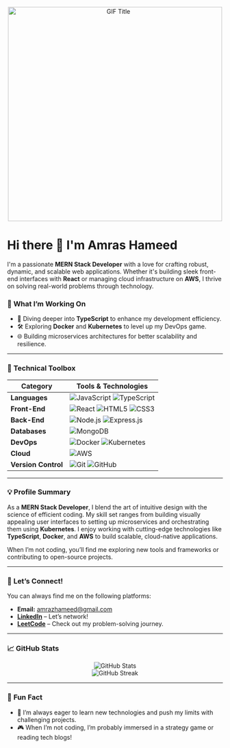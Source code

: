 <!-- Adding a GIF at the top of the README -->
<p align="center">
  <img src="https://i.giphy.com/13HgwGsXF0aiGY.webp" alt="GIF Title" width="500"/>
</p>

# Hi there 👋 I'm **Amras Hameed**

I'm a passionate **MERN Stack Developer** with a love for crafting robust, dynamic, and scalable web applications. Whether it's building sleek front-end interfaces with **React** or managing cloud infrastructure on **AWS**, I thrive on solving real-world problems through technology.

### 🌱 **What I’m Working On**
- 🚀 Diving deeper into **TypeScript** to enhance my development efficiency.
- 🛠️ Exploring **Docker** and **Kubernetes** to level up my DevOps game.
- 🌐 Building microservices architectures for better scalability and resilience.

---

### 🔧 **Technical Toolbox**

| **Category**      | **Tools & Technologies**                                                                 |
|-------------------|-------------------------------------------------------------------------------------------|
| **Languages**      | ![JavaScript](https://img.shields.io/badge/JavaScript-%23F7DF1E.svg?style=for-the-badge&logo=javascript&logoColor=black) ![TypeScript](https://img.shields.io/badge/TypeScript-%23007ACC.svg?style=for-the-badge&logo=typescript&logoColor=white)  |
| **Front-End**      | ![React](https://img.shields.io/badge/React-%2320232a.svg?style=for-the-badge&logo=react&logoColor=%2361DAFB) ![HTML5](https://img.shields.io/badge/HTML5-%23E34F26.svg?style=for-the-badge&logo=html5&logoColor=white) ![CSS3](https://img.shields.io/badge/CSS3-%231572B6.svg?style=for-the-badge&logo=css3&logoColor=white) |
| **Back-End**       | ![Node.js](https://img.shields.io/badge/Node.js-6DA55F?style=for-the-badge&logo=node.js&logoColor=white) ![Express.js](https://img.shields.io/badge/Express.js-%23404D59.svg?style=for-the-badge&logo=express&logoColor=%2361DAFB) |
| **Databases**      | ![MongoDB](https://img.shields.io/badge/MongoDB-%234ea94b.svg?style=for-the-badge&logo=mongodb&logoColor=white)  |
| **DevOps**         | ![Docker](https://img.shields.io/badge/Docker-%230db7ed.svg?style=for-the-badge&logo=docker&logoColor=white) ![Kubernetes](https://img.shields.io/badge/Kubernetes-%23326CE5.svg?style=for-the-badge&logo=kubernetes&logoColor=white) |
| **Cloud**          | ![AWS](https://img.shields.io/badge/AWS-%23FF9900.svg?style=for-the-badge&logo=amazon-aws&logoColor=white) |
| **Version Control**| ![Git](https://img.shields.io/badge/Git-%23F05032.svg?style=for-the-badge&logo=git&logoColor=white) ![GitHub](https://img.shields.io/badge/GitHub-%23181717.svg?style=for-the-badge&logo=github&logoColor=white)  |

---

### 💡 **Profile Summary**

As a **MERN Stack Developer**, I blend the art of intuitive design with the science of efficient coding. My skill set ranges from building visually appealing user interfaces to setting up microservices and orchestrating them using **Kubernetes**. I enjoy working with cutting-edge technologies like **TypeScript**, **Docker**, and **AWS** to build scalable, cloud-native applications.

When I’m not coding, you’ll find me exploring new tools and frameworks or contributing to open-source projects.

---

### 🤝 **Let’s Connect!**

You can always find me on the following platforms:

- **Email:** [amrazhameed@gmail.com](mailto:amrazhameed@gmail.com)
- **[LinkedIn](https://www.linkedin.com/in/amras-hameed-17179b29b/)** – Let’s network!
- **[LeetCode](https://leetcode.com/u/Amras_Hameed/)** – Check out my problem-solving journey.

---

### 📈 **GitHub Stats**
<p align="center">
    <img src="https://github-readme-stats.vercel.app/api?username=AmrasHameed&show_icons=true&theme=radical" alt="GitHub Stats" />
    <br>
    <img src="https://github-readme-streak-stats.herokuapp.com/?user=AmrasHameed&theme=radical" alt="GitHub Streak" />
</p>

---

### 🚀 **Fun Fact**

- 🔭 I’m always eager to learn new technologies and push my limits with challenging projects.
- 🎮 When I’m not coding, I’m probably immersed in a strategy game or reading tech blogs!
